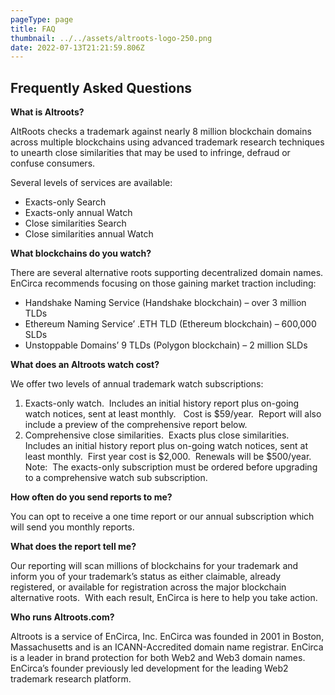 ```yaml
---
pageType: page
title: FAQ
thumbnail: ../../assets/altroots-logo-250.png
date: 2022-07-13T21:21:59.806Z
---
```

## **Frequently Asked Questions**

**What is Altroots?**

AltRoots checks a trademark against nearly 8 million blockchain domains across multiple blockchains using advanced trademark research techniques to unearth close similarities that may be used to infringe, defraud or confuse consumers.

Several levels of services are available:

* Exacts-only Search
* Exacts-only annual Watch
* Close similarities Search
* Close similarities annual Watch

**What blockchains do you watch?** 

There are several alternative roots supporting decentralized domain names. EnCirca recommends focusing on those gaining market traction including:

* Handshake Naming Service (Handshake blockchain) – over 3 million TLDs
* Ethereum Naming Service’ .ETH TLD (Ethereum blockchain) – 600,000 SLDs
* Unstoppable Domains’ 9 TLDs (Polygon blockchain) – 2 million SLDs

**What does an Altroots watch cost?**

We offer two levels of annual trademark watch subscriptions:  

1. Exacts-only watch.  Includes an initial history report plus on-going watch notices, sent at least monthly.   Cost is $59/year.  Report will also include a preview of the comprehensive report below.
2. Comprehensive close similarities.  Exacts plus close similarities.  Includes an initial history report plus on-going watch notices, sent at least monthly.  First year cost is $2,000.  Renewals will be $500/year.  Note:  The exacts-only subscription must be ordered before upgrading to a comprehensive watch sub subscription.

**How often do you send reports to me?**

You can opt to receive a one time report or our annual subscription which will send you monthly reports.

**What does the report tell me?**

Our reporting will scan millions of blockchains for your trademark and inform you of your trademark’s status as either claimable, already registered, or available for registration across the major blockchain alternative roots.  With each result, EnCirca is here to help you take action.

**Who runs Altroots.com?**

Altroots is a service of EnCirca, Inc. EnCirca was founded in 2001 in Boston, Massachusetts and is an ICANN-Accredited domain name registrar. EnCirca is a leader in brand protection for both Web2 and Web3 domain names. EnCirca’s founder previously led development for the leading Web2 trademark research platform.